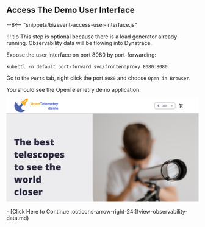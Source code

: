 ## Access The Demo User Interface

--8<-- "snippets/bizevent-access-user-interface.js"

!!! tip
    This step is optional because there is a load generator already running. Observability data will be flowing into Dynatrace.

Expose the user interface on port 8080 by port-forwarding:

```
kubectl -n default port-forward svc/frontendproxy 8080:8080
```

Go to the `Ports` tab, right click the port `8080` and choose `Open in Browser`.

You should see the OpenTelemetry demo application.

![opentelemetry demo application](images/otel-demo-app.png)

<div class="grid cards" markdown>
- [Click Here to Continue :octicons-arrow-right-24:](view-observability-data.md)
</div>